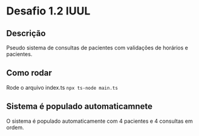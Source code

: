 # Desafio 1.2 IUUL

## Descrição

Pseudo sistema de consultas de pacientes com validações de horários e pacientes.

## Como rodar

Rode o arquivo index.ts
```npx ts-node main.ts```

## Sistema é populado automaticamnete

O sistema é populado automaticamente com 4 pacientes e 4 consultas em ordem.
